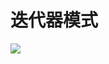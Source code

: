 # 迭代器模式

<font face="Microsoft Yahei">

![](https://img2018.cnblogs.com/blog/1216080/201904/1216080-20190417153132578-1724139768.png)
